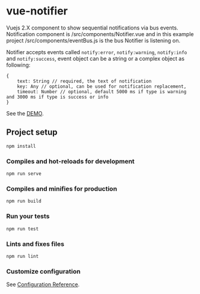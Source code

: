 # vue-notifier

Vuejs 2.X component to show sequential notifications via bus events. Notification component is /src/components/Notifier.vue and in this example project /src/components/eventBus.js is the bus Notifier is listening on.

Notifier accepts events called `notify:error`, `notify:warning`, `notify:info` and `notify:success`, event object can be a string or a complex object as following:
```
{
    text: String // required, the text of notification
    key: Any // optional, can be used for notification replacement,
    timeout: Number // optional, default 5000 ms if type is warning and 3000 ms if type is success or info
}
```

See the [DEMO](https://codepen.io/vncnz/pen/yGvbJE).

## Project setup
```
npm install
```

### Compiles and hot-reloads for development
```
npm run serve
```

### Compiles and minifies for production
```
npm run build
```

### Run your tests
```
npm run test
```

### Lints and fixes files
```
npm run lint
```

### Customize configuration
See [Configuration Reference](https://cli.vuejs.org/config/).
